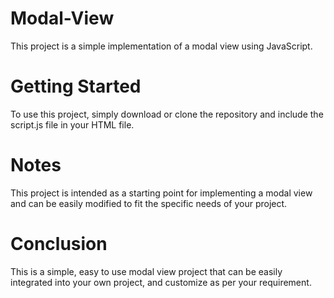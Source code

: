 # Modal-View
This project is a simple implementation of a modal view using JavaScript.

# Getting Started
To use this project, simply download or clone the repository and include the script.js file in your HTML file.

# Notes
This project is intended as a starting point for implementing a modal view and can be easily modified to fit the specific needs of your project.

# Conclusion
This is a simple, easy to use modal view project that can be easily integrated into your own project, and customize as per your requirement.

